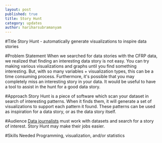 ```yaml
---
layout: post
published: true
title: Story Hunt
category: updates
author: hariharsubramanyam
---
```


#Title
Story Hunt - automatically generate visualizations to inspire data stories

#Problem Statement
When we searched for data stories with the CFRP data, we realized that finding an interesting data story is not easy. You can try making various visualizations and graphs until you find something interesting. But, with so many variables + visualization types, this can be a time consuming process. Furthermore, it's possible that you may completely miss an interesting story in your data. It would be useful to have a tool to assist in the hunt for a good data story.

#Approach
Story Hunt is a piece of software which scan your dataset in search of interesting patterns. When it finds them, it will generate a set of visualizations to support each pattern it found. These patterns can be used as inspiration for a data story, or as the data story itself.

#Audience
[Data journalists](http://en.wikipedia.org/wiki/Data_journalism "Data journalists") must work with datasets and search for a story of interest. Story Hunt may make their jobs easier.

#Skills Needed
Programming, visualization, and/or statistics
